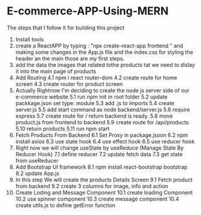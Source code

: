 # E-commerce-APP-Using-MERN

The steps that I follow it for building this project

1. Install tools
2. create a ReactAPP by typing : "npx create-react-app frontend " and making some changes in the App.js file and the index.css for styling the header an the main those are my first steps.
3. add the data the images that related tothe products tat we need to dislay it into the main page of products
4. Add Routing
   4.1 npm i react router-dom
   4.2 create route for home screen
   4.3 create router for product screen
5. Actually Rightnow I'm deciding to create the node js server side of our e-commerce website
   5.1 run npm init in root folder
   5.2 update packkage.json set type: module
   5.3 add .js to imports
   5.4 create server.js
   5.5 add start command as node backend/server.js
   5.6 require express
   5.7 create route for / return backend is ready.
   5.8 move product.js from frontend to backend
   5.9 create route for /api/products
   5.10 return products
   5.11 run npm start
6. Fetch Products From Backend
   6.1 Set Proxy in package.jsoon
   6.2 npm install axios
   6.3 use state hook
   6.4 use effect hook
   6.5 use reducer hook
7. Right now we will change useState by useReduce (Manage State By Reducer Hook)
   7.1 define reducer
   7.2 update fetch data
   7.3 get state from useReducer
8. Add Bootstrap UI framework
   8.1 npm install react-bootstrap bootstrap
   8.2 update App.js
9. In this step We will create the products Details Screen
   9.1 Fetch product from backend
   9.2 create 3 columns for image, info and action
10. Create Loding and Message Component
    10.1 create loading Component
    10.2 use spinner component
    10.3 create message component
    10.4 create utils.js to define getError function
